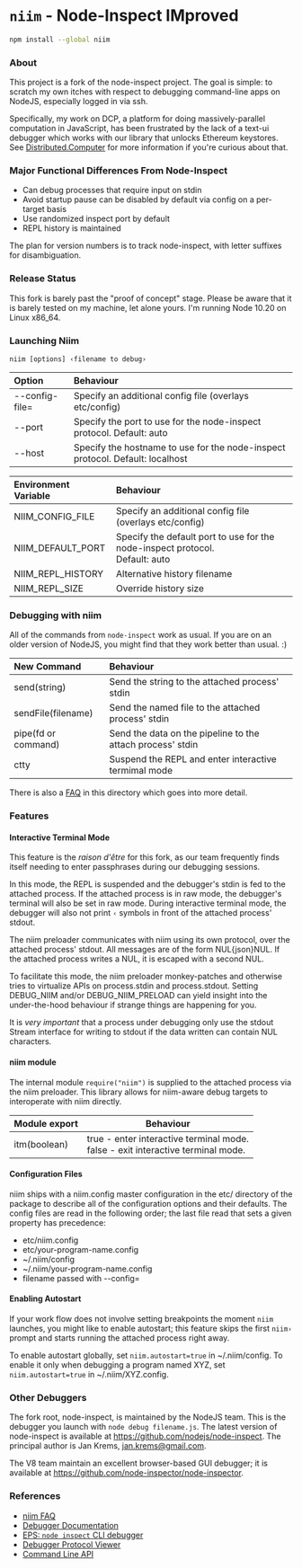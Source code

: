 # `niim` - Node-Inspect IMproved

```bash
npm install --global niim
```

### About
This project is a fork of the node-inspect project.  The goal is simple: to
scratch my own itches with respect to debugging command-line apps on NodeJS,
especially logged in via ssh.

Specifically, my work on DCP, a platform for doing massively-parallel computation in
JavaScript, has been frustrated by the lack of a text-ui debugger which works with
our library that unlocks Ethereum keystores. See [Distributed.Computer](https://distributed.computer/) for
more information if you're curious about that.

### Major Functional Differences From Node-Inspect
* Can debug processes that require input on stdin
* Avoid startup pause can be disabled by default via config on a per-target basis
* Use randomized inspect port by default
* REPL history is maintained

The plan for version numbers is to track node-inspect, with letter suffixes 
for disambiguation.

### Release Status
This fork is barely past the "proof of concept" stage. Please be aware that it is
barely tested on my machine, let alone yours.  I'm running Node 10.20 on Linux x86_64.

### Launching Niim
```niim [options] ‹filename to debug›```

| Option         | Behaviour |
|:---------------|:----------|
| --config-file= | Specify an additional config file (overlays etc/config) |
| --port         | Specify the port to use for the node-inspect protocol. Default: auto |
| --host         | Specify the hostname to use for the node-inspect protocol. Default: localhost |


| Environment Variable | Behaviour |
|:---------------------|:----------|
| NIIM_CONFIG_FILE     | Specify an additional config file (overlays etc/config) |
| NIIM_DEFAULT_PORT    | Specify the default port to use for the node-inspect protocol.<br>Default: auto |
| NIIM_REPL_HISTORY    | Alternative history filename |
| NIIM_REPL_SIZE       | Override history size |

### Debugging with niim
All of the commands from `node-inspect` work as usual.  If you are on an older version
of NodeJS, you might find that they work better than usual. :)

| New Command         | Behaviour |
|:--------------------|:----------|
| send(string)        | Send the string to the attached process' stdin |
| sendFile(filename)  | Send the named file to the attached process' stdin |
| pipe(fd or command) | Send the data on the pipeline to the attach process' stdin |
| ctty                | Suspend the REPL and enter interactive termimal mode |

There is also a [FAQ](./FAQ.md) in this directory which goes into more detail.
 
### Features
#### Interactive Terminal Mode
This feature is the *raison d'être* for this fork, as our team frequently finds itself needing to enter
passphrases during our debugging sessions.

In this mode, the REPL is suspended and the debugger's stdin is fed to the attached process. If the attached
process is in raw mode, the debugger's terminal will also be set in raw mode.  During interactive terminal
mode, the debugger will also not print `‹` symbols in front of the attached process' stdout.

The niim preloader communicates with niim using its own protocol, over the attached process' stdout. All
messages are of the form NUL{json}NUL.  If the attached process writes a NUL, it is escaped with
a second NUL.

To facilitate this mode, the niim preloader monkey-patches and otherwise tries to virtualize APIs
on process.stdin and process.stdout. Setting DEBUG_NIIM and/or DEBUG_NIIM_PRELOAD can yield insight
into the under-the-hood behaviour if strange things are happening for you.

It is *very important* that a process under debugging only use the stdout Stream interface for writing
to stdout if the data written can contain NUL characters.

#### niim module
The internal module `require("niim")` is supplied to the attached process via the niim preloader. This
library allows for niim-aware debug targets to interoperate with niim directly.

| Module export       | Behaviour |
|:--------------------|-----------|
| itm(boolean)        | true - enter interactive terminal mode.<br>false - exit interactive terminal mode. |

#### Configuration Files
niim ships with a niim.config master configuration in the etc/ directory of the package to describe all
of the configuration options and their defaults. The config files are read in the following order; the
last file read that sets a given property has precedence:
 - etc/niim.config
 - etc/your-program-name.config
 - ~/.niim/config
 - ~/.niim/your-program-name.config
 - filename passed with --config=

#### Enabling Autostart
If your work flow does not involve setting breakpoints the moment `niim` launches, you might like to
enable autostart; this feature skips the first `niim› ` prompt and starts running the attached process
right away.

To enable autostart globally, set `niim.autostart=true` in ~/.niim/config.  To enable it only when 
debugging a program named XYZ, set `niim.autostart=true` in ~/.niim/XYZ.config.

### Other Debuggers
The fork root, node-inspect, is maintained by the NodeJS team. This is the 
debugger you launch with `node debug filename.js`. The latest version of node-inspect
is available at https://github.com/nodejs/node-inspect. The principal author is
Jan Krems, jan.krems@gmail.com.

The V8 team maintain an excellent browser-based GUI debugger; it is available
at https://github.com/node-inspector/node-inspector.

### References
* [niim FAQ](https://github.com/wesgarland/niim/blob/master/FAQ.md)
* [Debugger Documentation](https://nodejs.org/api/debugger.html)
* [EPS: `node inspect` CLI debugger](https://github.com/nodejs/node-eps/pull/42)
* [Debugger Protocol Viewer](https://chromedevtools.github.io/debugger-protocol-viewer/)
* [Command Line API](https://developers.google.com/web/tools/chrome-devtools/debug/command-line/command-line-reference?hl=en)

